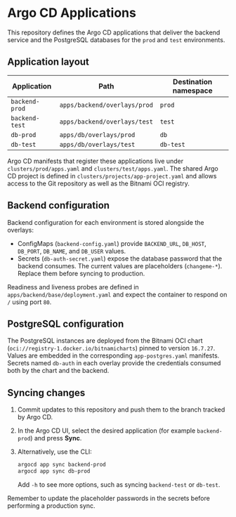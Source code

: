 # Argo CD Applications

This repository defines the Argo CD applications that deliver the backend service and the PostgreSQL databases for the `prod` and `test` environments.

## Application layout

| Application | Path | Destination namespace |
|-------------|------|-----------------------|
| `backend-prod` | `apps/backend/overlays/prod` | `prod` |
| `backend-test` | `apps/backend/overlays/test` | `test` |
| `db-prod` | `apps/db/overlays/prod` | `db` |
| `db-test` | `apps/db/overlays/test` | `db-test` |

Argo CD manifests that register these applications live under `clusters/prod/apps.yaml` and `clusters/test/apps.yaml`. The shared Argo CD project is defined in `clusters/projects/app-project.yaml` and allows access to the Git repository as well as the Bitnami OCI registry.

## Backend configuration

Backend configuration for each environment is stored alongside the overlays:

- ConfigMaps (`backend-config.yaml`) provide `BACKEND_URL`, `DB_HOST`, `DB_PORT`, `DB_NAME`, and `DB_USER` values.
- Secrets (`db-auth-secret.yaml`) expose the database password that the backend consumes. The current values are placeholders (`changeme-*`). Replace them before syncing to production.

Readiness and liveness probes are defined in `apps/backend/base/deployment.yaml` and expect the container to respond on `/` using port `80`.

## PostgreSQL configuration

The PostgreSQL instances are deployed from the Bitnami OCI chart (`oci://registry-1.docker.io/bitnamicharts`) pinned to version `16.7.27`. Values are embedded in the corresponding `app-postgres.yaml` manifests. Secrets named `db-auth` in each overlay provide the credentials consumed both by the chart and the backend.

## Syncing changes

1. Commit updates to this repository and push them to the branch tracked by Argo CD.
2. In the Argo CD UI, select the desired application (for example `backend-prod`) and press **Sync**.
3. Alternatively, use the CLI:

   ```bash
   argocd app sync backend-prod
   argocd app sync db-prod
   ```

   Add `-h` to see more options, such as syncing `backend-test` or `db-test`.

Remember to update the placeholder passwords in the secrets before performing a production sync.
